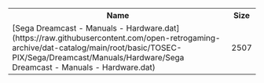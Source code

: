 <table>
<tr><th>Name</th><th>Size</th></tr>
<tr><td>[Sega Dreamcast - Manuals - Hardware.dat](https://raw.githubusercontent.com/open-retrogaming-archive/dat-catalog/main/root/basic/TOSEC-PIX/Sega/Dreamcast/Manuals/Hardware/Sega Dreamcast - Manuals - Hardware.dat)</td><td>2507</td></tr>
</table>
